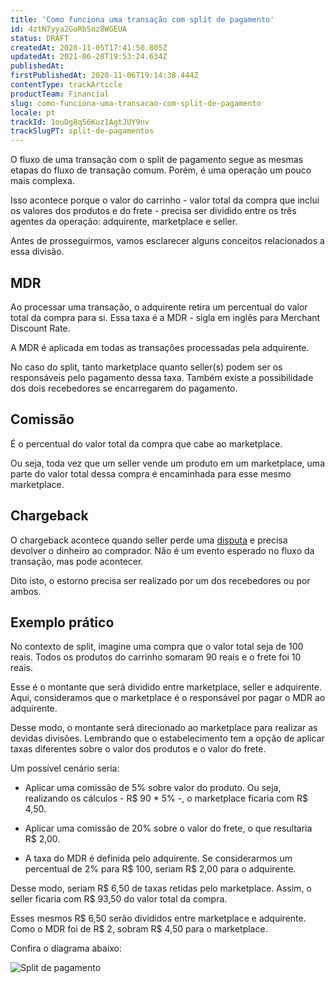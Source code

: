 ```yaml
---
title: 'Como funciona uma transação com split de pagamento'
id: 4ztN7yya2GoRbSnz8WGEUA
status: DRAFT
createdAt: 2020-11-05T17:41:50.805Z
updatedAt: 2021-06-28T19:53:24.634Z
publishedAt: 
firstPublishedAt: 2020-11-06T19:14:38.444Z
contentType: trackArticle
productTeam: Financial
slug: como-funciona-uma-transacao-com-split-de-pagamento
locale: pt
trackId: 1ouDg8q56Kuz1AgtJUY9nv
trackSlugPT: split-de-pagamentos
---
```


O fluxo de uma transação com o split de pagamento segue as mesmas etapas do fluxo de transação comum. Porém, é uma operação um pouco mais complexa.  

Isso acontece porque o valor do carrinho - valor total da compra que inclui os valores dos produtos e do frete - precisa ser dividido entre os três agentes da operação: adquirente, marketplace e seller.

Antes de prosseguirmos, vamos esclarecer alguns conceitos relacionados a essa divisão.

## MDR
Ao processar uma transação, o adquirente retira um percentual do valor total da compra para si. Essa taxa é a MDR - sigla em inglês para Merchant Discount Rate. 

<div class="alert alert-info">
A MDR é aplicada em todas as transações processadas pela adquirente. 
</div>

No caso do split, tanto marketplace quanto seller(s) podem ser os responsáveis pelo pagamento dessa taxa. Também existe a possibilidade dos dois recebedores se encarregarem do pagamento. 

## Comissão

É o percentual do valor total da compra que cabe ao marketplace. 

Ou seja, toda vez que um seller vende um produto em um marketplace, uma parte do valor total dessa compra é encaminhada para esse mesmo marketplace. 

## Chargeback

O chargeback acontece quando seller perde uma [disputa](https://help.vtex.com/pt/tutorial/o-que-e-uma-disputa--7KJsfF1qZILm59C0PQtdF6 "disputa") e precisa devolver o dinheiro ao comprador. Não é um evento esperado no fluxo da transação, mas pode acontecer.

Dito isto, o estorno precisa ser realizado por um dos recebedores ou por ambos. 

## Exemplo prático
No contexto de split, imagine uma compra que o valor total seja de 100 reais. Todos os produtos do carrinho somaram 90 reais e o frete foi 10 reais. 

Esse é o montante que será dividido entre marketplace, seller e adquirente. Aqui, consideramos que o marketplace é o responsável por pagar o MDR ao adquirente.

Desse modo, o montante será direcionado ao marketplace para realizar as devidas divisões. Lembrando que o estabelecimento tem a opção de aplicar taxas diferentes sobre o valor dos produtos e o valor do frete.

Um possível cenário seria:

- Aplicar uma comissão de 5% sobre valor do produto. Ou seja, realizando os cálculos - R$ 90 * 5% -, o marketplace ficaria com R$ 4,50.

- Aplicar uma comissão de 20% sobre o valor do frete, o que resultaria R$ 2,00.

- A taxa do MDR é definida pelo adquirente. Se considerarmos um percentual de 2% para R$ 100, seriam R$ 2,00 para o adquirente.

Desse modo, seriam R$ 6,50 de taxas retidas pelo marketplace. Assim, o seller ficaria com R$ 93,50 do valor total da compra.

Esses mesmos R$ 6,50 serão divididos entre marketplace e adquirente. Como o MDR foi de R$ 2, sobram R$ 4,50 para o marketplace.

Confira o diagrama abaixo:

![Split de pagamento](//images.ctfassets.net/alneenqid6w5/3D3Lso54Ho1lXbelILxaZO/ed7b92307403f708227bb85f492d0984/Split.png)
